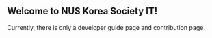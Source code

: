 ## Welcome to NUS Korea Society IT!

Currently, there is only a developer guide page and contribution page.